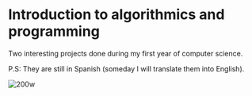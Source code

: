 # Introduction to algorithmics and programming

Two interesting projects done during my first year of computer science.

P.S: They are still in Spanish (someday I will translate them into English).

![200w](https://github.com/Facundo-Loser/Calculus-II/assets/128755514/0066f341-448b-4b59-9577-d1e083ccb121)
